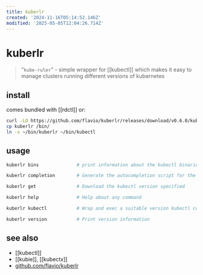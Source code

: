 ```yaml
---
title: kuberlr
created: '2024-11-16T05:14:52.146Z'
modified: '2025-05-05T12:04:26.714Z'
---
```


# kuberlr

> "`kube-ruler`" - simple wrapper for [[kubectl]] which makes it easy to manage clusters running different versions of kubernetes

## install

comes bundled with [[rdctl]] or:

```sh
curl -LO https://github.com/flavio/kuberlr/releases/download/v0.6.0/kuberlr_0.6.0_darwin_arm64.tar.gz
cp kuberlr /bin/
ln -s ~/bin/kuberlr ~/bin/kubectl
```

## usage

```sh
kuberlr bins              # print information about the kubectl binaries found

kuberlr completion        # Generate the autocompletion script for the specified shell

kuberlr get               # Download the kubectl version specified

kuberlr help              # Help about any command

kuberlr kubectl           # Wrap and exec a suitable version kubectl command

kuberlr version           # Print version information
```

## see also

- [[kubectl]]
- [[kubie]], [[kubectx]]
- [github.com/flavio/kuberlr](https://github.com/flavio/kuberlr)
